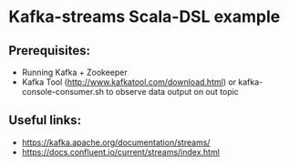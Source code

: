 # Kafka-streams Scala-DSL example

## Prerequisites:
- Running Kafka + Zookeeper
- Kafka Tool (http://www.kafkatool.com/download.html) or kafka-console-consumer.sh to observe data output on out topic

## Useful links:
- https://kafka.apache.org/documentation/streams/
- https://docs.confluent.io/current/streams/index.html